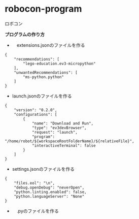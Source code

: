 # robocon-program
ロボコン

**プログラムの作り方**
* 　extensions.jsonのファイルを作る
```
{
	"recommendations": [
		"lego-education.ev3-micropython"
	],
	"unwantedRecommendations": [
		"ms-python.python"
	]
}
```
*  launch.jsonのファイルを作る
```
{
	"version": "0.2.0",
	"configurations": [
		{
			"name": "Download and Run",
			"type": "ev3devBrowser",
			"request": "launch",
			"program": "/home/robot/${workspaceRootFolderName}/${relativeFile}",
			"interactiveTerminal": false
		}
	]
}
```
*  settings.jsonのファイルを作る
```
{
	"files.eol": "\n",
	"debug.openDebug": "neverOpen",
	"python.linting.enabled": false,
	"python.languageServer": "None"
}
```
* 　.pyのファイルを作る
